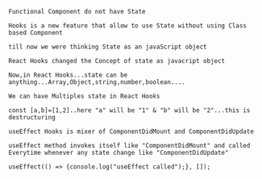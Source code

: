 `Functional Component do not have State`

`Hooks is a new feature that allow to use State without using Class based Component`

`till now we were thinking State as an javaScript object`

`React Hooks changed the Concept of state as javacript object`

`Now,in React Hooks...state can be anything...Array,Object,string,number,boolean....`

`We can have Multiples state in React Hooks`

`const [a,b]=[1,2]..here "a" will be "1" & "b" will be "2"...this is destructuring`

`useEffect Hooks is mixer of ComponentDidMount and ComponentDidUpdate`

`useEffect method invokes itself like "ComponentDidMount" and called Everytime whenever any state change like "ComponentDidUpdate"`

`useEffect(() => {console.log("useEffect called");}, []);`
